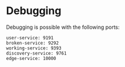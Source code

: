 # Debugging

Debugging is possible with the following ports:
```
user-service: 9191
broken-service: 9292
working-service: 9393
discovery-service: 9761
edge-service: 10000
```
